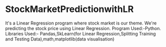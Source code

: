 # StockMarketPredictionwithLR
It's a Linear Regression program where stock market is our theme. We're predicting the stock price using Linear Regression.
Program Used:-Python.
Libraries Used:- Pandas,SkLearn(for Linear Regression,Splitting Training and Testing Data),math,matplotlib(data visualisation)
